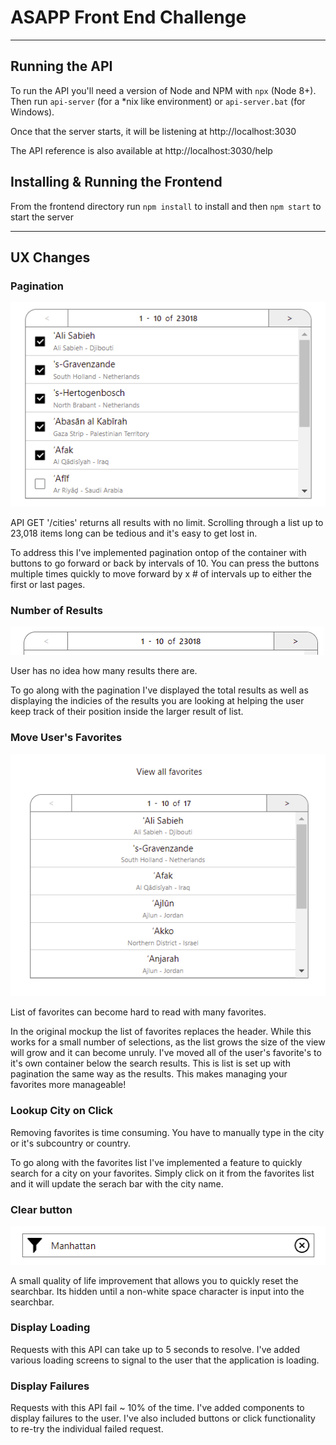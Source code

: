 # ASAPP Front End Challenge
---

## Running the API
To run the API you'll need a version of Node and NPM with `npx` (Node 8+). Then
run `api-server` (for a \*nix like environment) or `api-server.bat` (for
Windows).

Once that the server starts, it will be listening at http://localhost:3030

The API reference is also available at http://localhost:3030/help

## Installing & Running the Frontend
From the frontend directory run `npm install` to install and then `npm start` to start the server

---
## UX Changes

### Pagination

![pagination](./frontend/public/Pagination.png)

API GET '/cities' returns all results with no limit. Scrolling through a list up to 23,018 items long can be tedious and it's easy to get lost in. 

To address this I've implemented pagination ontop of the container with buttons to go forward or back by intervals of 10. You can press the buttons multiple times quickly to move forward by x # of intervals up to either the first or last pages. 

### Number of Results

![results](./frontend/public/Results.png)

User has no idea how many results there are.

To go along with the pagination I've displayed the total results as well as displaying the indicies of the results you are looking at helping the user keep track of their position inside the larger result of list.

### Move User's Favorites

![favorites](./frontend/public/Favorites.png)

List of favorites can become hard to read with many favorites.

In the original mockup the list of favorites replaces the header. While this works for a small number of selections, as the list grows the size of the view will grow and it can become unruly. I've moved all of the user's favorite's to it's own container below the search results. This is list is set up with pagination the same way as the results. This makes managing your favorites more manageable!

### Lookup City on Click

Removing favorites is time consuming. You have to manually type in the city or it's subcountry or country.

To go along with the favorites list I've implemented a feature to quickly search for a city on your favorites. Simply click on it from the favorites list and it will update the serach bar with the city name.

### Clear button

![clear button](./frontend/public/Clear-Button.png)

A small quality of life improvement that allows you to quickly reset the searchbar. Its hidden until a non-white space character is input into the searchbar.

### Display Loading

Requests with this API can take up to 5 seconds to resolve. I've added various loading screens to signal to the user that the application is loading.

### Display Failures

Requests with this API fail ~ 10% of the time. I've added components to display failures to the user. I've also included buttons or click functionality to re-try the individual failed request.
